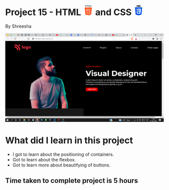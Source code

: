 # Project 15 - HTML ![HTML](./readmeImages/html-5Img.png) and CSS ![CSS](./readmeImages/css-3Img.png)

By Shreesha

![websiteSnap](./readmeImages/websiteSnap.png)

# What did I learn in this project

- I got to learn about the positioning of containers. 
- Got to learn about the flexbox.
- Got to learn more about beautifying of buttons.


## Time taken to complete project is 5 hours
